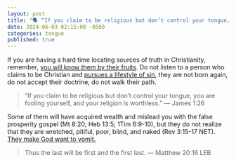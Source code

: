 ```yaml
---
layout: post
title: "🗣️ “If you claim to be religious but don’t control your tongue, you are fooling yourself, and your religion is worthless.” ― The Apostle James"
date: 2024-06-03 02:15:00 -0500
categories: tongue
published: true
---
```


If you are having a hard time locating sources of truth in Christianity, remember, [you will know them by their fruits](https://sevenshepherd.github.io/fruits/). Do not listen to a person who claims to be Christian and [pursues a lifestyle of sin](https://sevenshepherd.github.io/practicing-sin/), they are not born again, do not accept their doctrine, do not walk their path. 

> “If you claim to be religious but don’t control your tongue, you are fooling yourself, and your religion is worthless.” ― James 1:26

Some of them will have acquired wealth and mislead you with the false prosperity gospel (Mt 8:20; Heb 13:5; 1Tim 6:9-10), but they do not realize that they are wretched, pitiful, poor, blind, and naked (Rev 3:15-17 NET). [They make God want to vomit.](https://sevenshepherd.github.io/lukewarm/)

>  Thus the last will be first and the first last. &mdash; Matthew 20:16 LEB

<script>
    var refTagger = {
        settings: {
            bibleVersion: 'NLT'
        }
    }; 

    (function(d, t) {
        var n=d.querySelector('[nonce]');
        refTagger.settings.nonce = n && (n.nonce||n.getAttribute('nonce'));
        var g = d.createElement(t), s = d.getElementsByTagName(t)[0];
        g.src = 'https://api.reftagger.com/v2/RefTagger.js';
        g.nonce = refTagger.settings.nonce;
        s.parentNode.insertBefore(g, s);
    }(document, 'script'));
</script>
